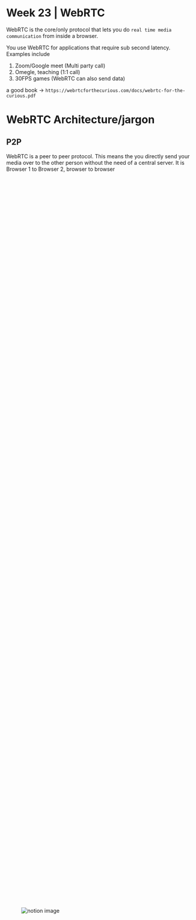 # Week 23 | WebRTC

WebRTC is the core/only protocol that lets you do `real time media communication` from inside a browser.

You use WebRTC for applications that require sub second latency.
Examples include

1. Zoom/Google meet (Multi party call)
2. Omegle, teaching (1:1 call)
3. 30FPS games (WebRTC can also send data)

a good book -> `https://webrtcforthecurious.com/docs/webrtc-for-the-curious.pdf`

# WebRTC Architecture/jargon

## P2P

WebRTC is a peer to peer protocol. This means the you directly send your media over to the other person without the need of a central server.
It is Browser 1 to Browser 2, browser to browser

<figure class="notion-asset-wrapper notion-asset-wrapper-image notion-block-4c68439dc7b448dca1de6133761f63bb"><div style="position: relative; display: flex; justify-content: center; align-self: center; width: 100%; max-width: 100%; flex-direction: column; height: 100%;"><img src="https://www.notion.so/image/https%3A%2F%2Fprod-files-secure.s3.us-west-2.amazonaws.com%2F085e8ad8-528e-47d7-8922-a23dc4016453%2Fd2ac1dd1-0dee-4a95-ac58-480952eddbe1%2FScreenshot_2024-05-04_at_4.08.18_PM.png?table=block&amp;id=4c68439d-c7b4-48dc-a1de-6133761f63bb&amp;cache=v2" alt="notion image" loading="lazy" decoding="async" class="medium-zoom-image" style="object-fit: cover;"></div></figure>

## Signaling Server

Both the browsers need to exchange their `address` before they can start talking to each other. A `signaling server` is used for that.
It is usually a websocket server but can be anything (http)

<figure class="notion-asset-wrapper notion-asset-wrapper-image notion-block-7e2e3c43dc2145d988efd0648596f109"><div style="position: relative; display: flex; justify-content: center; align-self: center; width: 100%; max-width: 100%; flex-direction: column; height: 100%;"><img src="https://www.notion.so/image/https%3A%2F%2Fprod-files-secure.s3.us-west-2.amazonaws.com%2F085e8ad8-528e-47d7-8922-a23dc4016453%2Fc790a3de-337f-44a8-887a-64a207f7195c%2FScreenshot_2024-05-04_at_4.16.23_PM.png?table=block&amp;id=7e2e3c43-dc21-45d9-88ef-d0648596f109&amp;cache=v2" alt="notion image" loading="lazy" decoding="async" class="medium-zoom-image" style="object-fit: cover;"></div></figure>

## Stun (Session Traversal Utilities for NAT)

It gives you back your publically accessable IPs. It shows you how the world sees you
Check <a target="_blank" rel="noopener noreferrer" class="notion-link" href="https://webrtc.github.io/samples/src/content/peerconnection/trickle-ice/" previewlistener="true">https://webrtc.github.io/samples/src/content/peerconnection/trickle-ice/</a>

<figure class="notion-asset-wrapper notion-asset-wrapper-image notion-block-d8b50e61842c41e2857cef2753af011f"><div style="position: relative; display: flex; justify-content: center; align-self: center; width: 100%; max-width: 100%; flex-direction: column; height: 100%;"><img src="https://www.notion.so/image/https%3A%2F%2Fprod-files-secure.s3.us-west-2.amazonaws.com%2F085e8ad8-528e-47d7-8922-a23dc4016453%2Fac6c5d61-a704-4ff5-89e5-5d8d887082e1%2FScreenshot_2024-05-04_at_4.57.40_PM.png?table=block&amp;id=d8b50e61-842c-41e2-857c-ef2753af011f&amp;cache=v2" alt="notion image" loading="lazy" decoding="async" class="medium-zoom-image" style="object-fit: cover;"></div></figure>

<figure class="notion-asset-wrapper notion-asset-wrapper-image notion-block-9294085b646243d7bde424deed58f9b8"><div style="position: relative; display: flex; justify-content: center; align-self: center; width: 100%; max-width: 100%; flex-direction: column; height: 100%;"><img src="https://www.notion.so/image/https%3A%2F%2Fprod-files-secure.s3.us-west-2.amazonaws.com%2F085e8ad8-528e-47d7-8922-a23dc4016453%2F3dc43212-493b-44bc-8fb4-7f6d55b16413%2FScreenshot_2024-05-04_at_5.07.21_PM.png?table=block&amp;id=9294085b-6462-43d7-bde4-24deed58f9b8&amp;cache=v2" alt="notion image" loading="lazy" decoding="async" class="medium-zoom-image" style="object-fit: cover;"></div></figure>

## Ice Candidates

ICE (Interactive Connectivity Establishment) candidates are potential networking endpoints that WebRTC uses to establish a connection between peers. Each candidate represents a possible method for two devices (peers) to communicate, usually in the context of real-time applications like video calls, voice calls, or peer-to-peer data sharing.

If two friends are trying to connect to each other in a `hostel wifi` , then they can connect via their private router ice candidates.

If two people from different countries are trying to connect to each other, then they would connect via their public IPs.

## Turn Servers

A lot of times, your network doesn’t allow media to come in from `browser 2` . This depends on how restrictive your network is
Since the `ice candidate` is discovered by the `stun server`, your network might `block` incoming data from `browser 2` and only allow it from the `stun server`.

## Offer

The process of the first browser (the one initiating connection) sending their `ice candidates` to the other side.

## Answer

The other side returning their `ice candidates` is called the answer.

Google has provided a free stun server-> `https://webrtc.github.io/samples/src/content/peerconnection/trickle-ice/`

## SDP - Session description protocol

A single file that contains all your

1.  ice candidates
2.  what media you want to send, what protocols you’ve used to encode the media
    This is the file that is sent in the `offer` and received in the `answer`
    Example

```txt
v=0
o=- 423904492236154649 2 IN IP4 127.0.0.1
s=-
t=0 0
m=audio 49170 RTP/AVP 0
c=IN IP4 192.168.1.101
a=rtpmap:0 PCMU/8000
a=ice-options:trickle
a=candidate:1 1 UDP 2122260223 192.168.1.101 49170 typ host
a=candidate:2 1 UDP 2122194687 10.0.1.1 49171 typ host
a=candidate:3 1 UDP 1685987071 93.184.216.34 49172 typ srflx raddr 10.0.1.1 rport 49171
a=candidate:4 1 UDP 41819902 10.1.1.1 3478 typ relay raddr 93.184.216.34 rport 49172
```

## RTCPeerConnection (pc, peer connection)

`https://developer.mozilla.org/en-US/docs/Web/API/RTCPeerConnection`
This is a class that the browser provides you with which gives you access to the `sdp`, lets you create `answers / offers` , lets you send media.
This class hides all the complexity of webrtc from the developer

## Summary

You need a `signaling server`, `stun server` to initiate the webrtc conn b/w the parties. You can kill these once the conn is made.
You need to include a `turn server` incase any of the users are on a restrictive network so you can get back a `turn` ice candidate as well.

# Connecting the two sides

The steps to create a webrtc connection between 2 sides includes -

1. Browser 1 creates an RTCPeerConnection
2. Browser 1 creates an offer
3. Browser 1 sets the local description to the offer
4. Browser 1 sends the offer to the other side through the signaling server
5. Browser 2 receives the offer from the signaling server
6. Browser 2 sets the remote description to the offer
7. Browser 2 creates an answer
8. Browser 2 sets the local description to be the answer
9. Browser 2 sends the answer to the other side through the signaling server
10. Browser 1 receives the answer and sets the remote description

This is just to `establish` the `p2p connection` b/w the two parties

To actually send media, we have to

1. Ask for camera /mic permissions
2. Get the `audio` and `video` streams
3. Call `addTrack` on the `pc`
4. This would `trigger` a `onTrack` callback on the other side

# Implementation

We will be writing the code in

1. Node.js for the Signaling server. It will be a websocket server that supports 3 types of messages
   1. createOffer
   2. createAnswer
   3. addIceCandidate
2. React + PeerConnectionObject on the frontend

We’re actually building a slightly complex version of https://jsfiddle.net/rainzhao/3L9sfsvf/

coding it-> 23.1\ -> backend, frontend in their own readme file

Famous WebRTC servers-> janus, jitsi, mediasoup, pion

